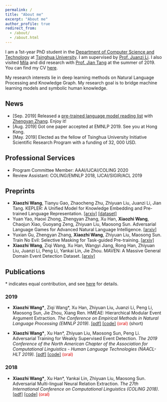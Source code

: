 ```yaml
---
permalink: /
title: "About me"
excerpt: "About me"
author_profile: true
redirect_from: 
  - /about/
  - /about.html
---
```


I am a 1st-year PhD student in the [Department of Computer Science and Technology](http://www.cs.tsinghua.edu.cn/) at [Tsinghua University](https://www.tsinghua.edu.cn/publish/thu2018en/index.html). I am supervised by [Prof. Juanzi Li](http://keg.cs.tsinghua.edu.cn/persons/ljz/). I also visited [Mila](https://mila.quebec/) and did research with [Prof. Jian Tang](https://jian-tang.com/) at the summer of 2019. You can find my CV [here](/cv/).

My research interests lie in deep learning methods on Natural Language Processing and Knowledge Graph. My research goal is to bridge machine learning models and symbolic human knowledge.

## News
* [Sep. 2019] Released a [pre-trained language model reading list](https://github.com/thunlp/PLMpapers) with [Zhengyan Zhang](https://github.com/zzy14). Enjoy it!
* [Aug. 2019] Got one paper accepted at EMNLP 2019. See you at Hong Kong.
* [May. 2019] Elected as the fellow of Tsinghua University Initiative Scientific Research Program with a funding of 32, 000 USD.

## Professional Services

* Program Committee Member: AAAI/IJCAI/COLING 2020
* Review Assistant: COLING/EMNLP 2018, IJCAI/SIGIR/ACL 2019

## Preprints

* <strong>Xiaozhi Wang</strong>, Tianyu Gao, Zhaocheng Zhu, Zhiyuan Liu, Juanzi Li, Jian Tang. KEPLER: A Unified Model for Knowledge Embedding and Pre-trained Language Representation. [[arxiv]](https://arxiv.org/abs/1911.06136) [[dataset]](https://graphvite.io/docs/latest/benchmark)
* Yuan Yao, Haoxi Zhong, Zhengyan Zhang, Xu Han, <strong>Xiaozhi Wang</strong>, Chaojun Xiao, Guoyang Zeng, Zhiyuan Liu, Maosong Sun. Adversarial Language Games for Advanced Natural Language Intelligence. [[arxiv]](https://arxiv.org/abs/1911.01622)
* Yuxian Gu, Zhengyan Zhang, <strong>Xiaozhi Wang</strong>, Zhiyuan Liu, Maosong Sun. Train No Evil: Selective Masking for Task-guided Pre-training. [[arxiv]](https://arxiv.org/abs/2004.09733)
* <strong>Xiaozhi Wang</strong>, Ziqi Wang, Xu Han, Wangyi Jiang, Rong Han, Zhiyuan Liu, Juanzi Li, Peng Li, Yankai Lin, Jie Zhou. MAVEN: A Massive General Domain Event Detection Dataset. [[arxiv]](https://arxiv.org/abs/2004.13590)

## Publications

\* indicates equal contribution, and see [here](/publications) for details.
### 2019
* <strong>Xiaozhi Wang\*</strong>, Ziqi Wang\*, Xu Han, Zhiyuan Liu, Juanzi Li, Peng Li, Maosong Sun, Jie Zhou, Xiang Ren. HMEAE: Hierarchical Modular Event Argument Extraction. <i>The Conference on Empirical Methods in Natural Language Processing (EMNLP 2019).</i> [[pdf]](/files/EMNLP19-HMEAE/HMEAE.pdf) [[code]](https://github.com/thunlp/HMEAE) <font color="#dd0000">(oral)</font> (short)

* <strong>Xiaozhi Wang\*</strong>, Xu Han\*, Zhiyuan Liu, Maosong Sun, Peng Li. Adversarial Training for Weakly Supervised Event Detection. <i>The 2019 Conference of the North American Chapter of the Association for Computational Linguistics - Human Language Technologies (NAACL-HLT 2019).</i> [[pdf]](/files/NAACL19-AdvED/AdvED.pdf) [[code]](https://github.com/thunlp/Adv-ED) <font color="#dd0000">(oral)</font>

### 2018

* <strong>Xiaozhi Wang\*</strong>, Xu Han\*, Yankai Lin, Zhiyuan Liu, Maosong Sun. Adversarial Multi-lingual Neural Relation Extraction. <i>The 27th International Conference on Computational Linguistics (COLING 2018).</i> [[pdf]](/files/COLING18-AMNRE/AMNRE.pdf) [[code]](https://github.com/thunlp/AMNRE) <font color="#dd0000">(oral)</font>
